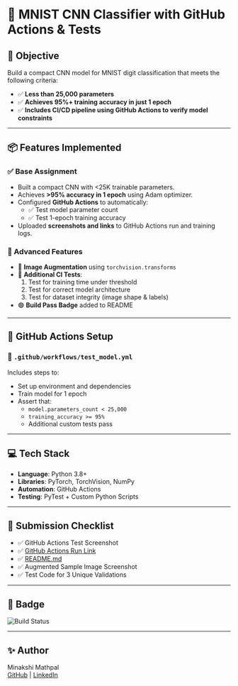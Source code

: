 # 🧠 MNIST CNN Classifier with GitHub Actions & Tests

## 🎯 Objective

Build a compact CNN model for MNIST digit classification that meets the following criteria:

- ✅ **Less than 25,000 parameters**
- ✅ **Achieves 95%+ training accuracy in just 1 epoch**
- ✅ **Includes CI/CD pipeline using GitHub Actions to verify model constraints**

---

## 📦 Features Implemented

### ✅ Base Assignment
- Built a compact CNN with <25K trainable parameters.
- Achieves **>95% accuracy in 1 epoch** using Adam optimizer.
- Configured **GitHub Actions** to automatically:
  - ✅ Test model parameter count
  - ✅ Test 1-epoch training accuracy
- Uploaded **screenshots and links** to GitHub Actions run and training logs.

### 🚀 Advanced Features
- 🔁 **Image Augmentation** using `torchvision.transforms`
- 🧪 **Additional CI Tests**:
  1. Test for training time under threshold
  2. Test for correct model architecture
  3. Test for dataset integrity (image shape & labels)
- 🟢 **Build Pass Badge** added to README

---

## 🧪 GitHub Actions Setup

### 📁 `.github/workflows/test_model.yml`

Includes steps to:
- Set up environment and dependencies
- Train model for 1 epoch
- Assert that:
  - `model.parameters_count < 25,000`
  - `training_accuracy >= 95%`
  - Additional custom tests pass

---

## 💻 Tech Stack

- **Language**: Python 3.8+
- **Libraries**: PyTorch, TorchVision, NumPy
- **Automation**: GitHub Actions
- **Testing**: PyTest + Custom Python Scripts

---

## 📸 Submission Checklist

- ✅ GitHub Actions Test Screenshot  
- ✅ [GitHub Actions Run Link](https://github.com/yourusername/mnist-cnn-ci/actions)  
- ✅ [README.md](https://github.com/yourusername/mnist-cnn-ci/blob/main/README.md)  
- ✅ Augmented Sample Image Screenshot  
- ✅ Test Code for 3 Unique Validations

---

## 📛 Badge

![Build Status](https://github.com/yourusername/mnist-cnn-ci/actions/workflows/test_model.yml/badge.svg)

---

## ✨ Author

Minakshi Mathpal  
[GitHub](https://github.com/minakshimathpal) | [LinkedIn](https://www.linkedin.com/in/minakshi-mathpal-9b78b915b)



